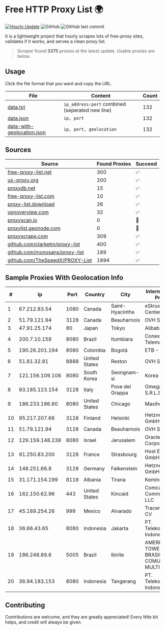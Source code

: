 
# Free HTTP Proxy List 🌍

[![Hourly Update](https://github.com/mertguvencli/http-proxy-list/actions/workflows/main.yml/badge.svg?branch=main)](https://github.com/mertguvencli/http-proxy-list/actions/workflows/main.yml)
![GitHub](https://img.shields.io/github/license/mertguvencli/http-proxy-list)
![GitHub last commit](https://img.shields.io/github/last-commit/mertguvencli/http-proxy-list)

It is a lightweight project that hourly scrapes lots of free-proxy sites, validates if it works, and serves a clean proxy list.


> Scraper found **3375** proxies at the latest update. Usable proxies are below.

## Usage

Click the file format that you want and copy the URL.


|File|Content|Count|
|----|-------|-----|
|[data.txt](https://raw.githubusercontent.com/mertguvencli/http-proxy-list/main/proxy-list/data.txt)|`ip_address:port` combined (seperated new line)|132|
|[data.json](https://raw.githubusercontent.com/mertguvencli/http-proxy-list/main/proxy-list/data.json)|`ip, port`|132|
|[data-with-geolocation.json](https://raw.githubusercontent.com/mertguvencli/http-proxy-list/main/proxy-list/data-with-geolocation.json)|`ip, port, geolocation`|132|

## Sources

|Source|Found Proxies|Succeed|
|------|-------------|-------|
|[free-proxy-list.net](https://free-proxy-list.net)|300|✅|
|[us-proxy.org](https://www.us-proxy.org)|200|✅|
|[proxydb.net](http://proxydb.net)|15|✅|
|[free-proxy-list.com](https://free-proxy-list.com/?page=&port=&type%5B%5D=http&type%5B%5D=https&up_time=0&search=Search)|10|✅|
|[proxy-list.download](https://www.proxy-list.download/HTTP)|26|✅|
|[vpnoverview.com](https://vpnoverview.com/privacy/anonymous-browsing/free-proxy-servers)|32|✅|
|[proxyscan.io](https://www.proxyscan.io)|0|🚫|
|[proxylist.geonode.com](https://proxylist.geonode.com/api/proxy-list?limit=300&page=1&sort_by=lastChecked&sort_type=desc&protocols=http,https)|0|🚫|
|[proxyscrape.com](https://api.proxyscrape.com/v2/?request=displayproxies&protocol=http&timeout=10000&country=all&ssl=all&anonymity=all)|309|✅|
|[github.com/clarketm/proxy-list](https://raw.githubusercontent.com/clarketm/proxy-list/master/proxy-list-raw.txt)|400|✅|
|[github.com/monosans/proxy-list](https://raw.githubusercontent.com/monosans/proxy-list/main/proxies/http.txt)|189|✅|
|[github.com/TheSpeedX/PROXY-List](https://raw.githubusercontent.com/TheSpeedX/PROXY-List/master/http.txt)|1894|✅|


## Sample Proxies With Geolocation Info

|#|Ip|Port|Country|City|Internet Service Provider|
|-|--|----|-------|----|-------------------------|
|1|67.212.83.54|1080|Canada|Saint-Hyacinthe|eStruxture Data Centers Inc.|
|2|51.79.121.94|3128|Canada|Beauharnois|OVH SAS|
|3|47.91.25.174|80|Japan|Tokyo|Alibaba.com LLC|
|4|200.7.10.158|8080|Brazil|Itumbiara|Conexao Telematica LTDA|
|5|190.26.201.194|8080|Colombia|Bogotá|ETB - Colombia|
|6|51.81.32.81|8888|United States|Reston|OVH SAS|
|7|121.156.109.108|8080|South Korea|Seongnam-si|Korea Telecom|
|8|93.185.123.154|3128|Italy|Pove del Grappa|Omegacom S.R.L.S.|
|9|186.233.186.60|8080|United States|Chicago|Maxihost LTDA|
|10|95.217.207.66|3128|Finland|Helsinki|Hetzner Online GmbH|
|11|51.79.121.94|3128|Canada|Beauharnois|OVH SAS|
|12|129.159.148.238|8080|Israel|Jerusalem|Oracle Corporation|
|13|91.250.83.200|3128|France|Strasbourg|Host Europe GmbH|
|14|148.251.66.8|3128|Germany|Falkenstein|Hetzner Online GmbH|
|15|31.171.154.199|8118|Albania|Tirana|Keminet Ltd|
|16|162.150.62.96|443|United States|Kincaid|Comcast Cable Communications, LLC|
|17|45.189.254.26|999|Mexico|Alvarado|Tracered SA De CV|
|18|36.66.43.65|8080|Indonesia|Jakarta|PT. Telekomunikasi Indonesia|
|19|186.248.89.6|5005|Brazil|Ibirite|AMERICAN TOWER DO BRASIL-COMUNICA??O MULTIM?DIA LT|
|20|36.94.183.153|8080|Indonesia|Tangerang|PT. Telekomunikasi Indonesia|



## Contributing

Contributions are welcome, and they are greatly appreciated! Every
little bit helps, and credit will always be given.

